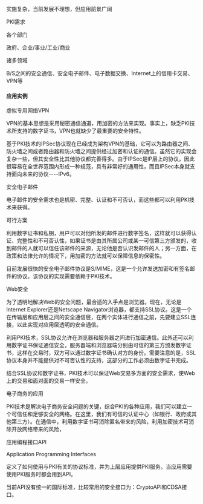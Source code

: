 实施复杂，当前发展不理想，但应用前景广阔

PKI需求

各个部门

政府、企业/事业/工业/商业

诸多领域

B/S之间的安全通信、安全电子邮件、电子数据交换、Internet上的信用卡交易、VPN等

#### 应用实例

虚拟专用网络VPN

VPN的基本思想是采用秘密通信通道，用加密的方法来实现。事实上，缺乏PKI技术所支持的数字证书，VPN也就缺少了最重要的安全特性。

基于PKI技术的IPSec协议现在已经成为架构VPN的基础，它可以为路由器之间、防火墙之间或者路由器和防火墙之间提供经过加密和认证的通信。虽然它的实现会复杂一些，但其安全性比其他协议都完善得多。由于IPSec是IP层上的协议，因此很容易在全世界范围内形成一种规范，具有非常好的通用性，而且IPSec本身就支持面向未来的协议----IPv6。

安全电子邮件

电子邮件的安全需求也是机密、完整、认证和不可否认，而这些都可以利用PKI技术来获得。

可行方案

利用数字证书和私钥，用户可以对他所发的邮件进行数字签名，这样就可以获得认证、完整性和不可否认性，如果证书是由其所属公司或某一可信第三方颁发的，收到邮件的人就可以信任该邮件的来源，无论他是否认识发邮件的人；另一方面，在政策和法律允许的情况下，用加密的方法就可以保障信息的保密性。

目前发展很快的安全电子邮件协议是S/MIME，这是一个允许发送加密和有签名邮件的协议。该协议的实现需要依赖于PKI技术。

Web安全

为了透明地解决Web的安全问题，最合适的入手点是浏览器。现在，无论是Internet Explorer还是Netscape Navigator浏览器，都支持SSL协议。这是一个在传输层和应用层之间的安全通信层，在两个实体进行通信之前，先要建立SSL连接，以此实现对应用层透明的安全通信。

利用PKI技术，SSL协议允许在浏览器和服务器之间进行加密通信。此外还可以利用数字证书保证通信安全，服务器端和浏览器端分别由可信的第三方颁发数字证书，这样在交易时，双方可以通过数字证书确认对方的身份。需要注意的是，SSL协议本身并不能提供对不可否认性的支持，这部分的工作必须由数字证书完成。

结合SSL协议和数字证书，PKI技术可以保证Web交易多方面的安全需求，使Web上的交易和面对面的交易一样安全。

电子商务的应用

PKI技术是解决电子商务安全问题的关键，综合PKI的各种应用，我们可以建立一个可信任和足够安全的网络。在这里，我们有可信的认证中心（如银行、政府或其他第三方）。在通信中，利用数字证书可消除匿名带来的风险，利用加密技术可消除开放网络带来的风险，

应用编程接口API

Application Programming Interfaces

定义了如何使用与PKI有关的协议标准，并为上层应用提供PKI服务。当应用需要使用PKI服务时都会用到API。

当前API没有统一的国际标准，比较常用的安全接口为：CryptoAPI和CDSA接口。












